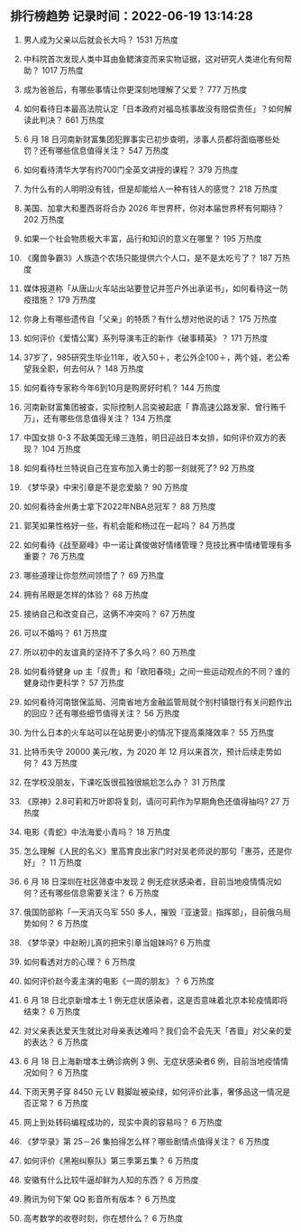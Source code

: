 
## 排行榜趋势 记录时间：2022-06-19 13:14:28
  
  1. 男人成为父亲以后就会长大吗？ 1531 万热度
    
  2. 中科院首次发现人类中耳由鱼鳃演变而来实物证据，这对研究人类进化有何帮助？ 1017 万热度
    
  3. 成为爸爸后，有哪些事情让你更深刻地理解了父爱？ 777 万热度
    
  4. 如何看待日本最高法院认定「日本政府对福岛核事故没有赔偿责任」？如何解读此判决？ 661 万热度
    
  5. 6 月 18 日河南新财富集团犯罪事实已初步查明，涉事人员都将面临哪些处罚？还有哪些信息值得关注？ 547 万热度
    
  6. 如何看待清华大学有约700门全英文讲授的课程？ 379 万热度
    
  7. 为什么有的人明明没有钱，但是却能给人一种有钱人的感觉？ 218 万热度
    
  8. 美国、加拿大和墨西哥将合办 2026 年世界杯，你对本届世界杯有何期待？ 202 万热度
    
  9. 如果一个社会物质极大丰富，品行和知识的意义在哪里？ 195 万热度
    
  10. 《魔兽争霸3》人族造个农场只能提供六个人口，是不是太吃亏了？ 187 万热度
    
  11. 媒体报道称「从唐山火车站出站要登记并签户外出承诺书」，如何看待这一防疫措施？ 179 万热度
    
  12. 你身上有哪些遗传自「父亲」的特质？有什么想对他说的话？ 175 万热度
    
  13. 如何评价《爱情公寓》系列导演韦正的新作《破事精英》？ 171 万热度
    
  14. 37岁了，985研究生毕业11年，收入50＋，老公外企100＋，两个娃，老公希望我全职，何去何从？ 148 万热度
    
  15. 如何看待专家称今年6到10月是购房好时机？ 144 万热度
    
  16. 河南新财富集团被查，实际控制人吕奕被起底「 靠高速公路发家、曾行贿千万」，还有哪些信息值得关注？ 134 万热度
    
  17. 中国女排 0-3 不敌美国无缘三连胜，明日迎战日本女排，如何评价双方的表现？ 104 万热度
    
  18. 如何看待杜兰特说自己在宣布加入勇士的那一刻就死了? 92 万热度
    
  19. 《梦华录》中宋引章是不是恋爱脑？ 90 万热度
    
  20. 如何看待金州勇士拿下2022年NBA总冠军？ 88 万热度
    
  21. 郭芙如果性格好一些，有机会能和杨过在一起吗？ 84 万热度
    
  22. 如何看待《战至巅峰》中一诺让龚俊做好情绪管理？竞技比赛中情绪管理有多重要？ 76 万热度
    
  23. 哪些道理让你忽然间领悟了？ 69 万热度
    
  24. 拥有吊眼是怎样的体验？ 68 万热度
    
  25. 接纳自己和改变自己，这俩不冲突吗？ 67 万热度
    
  26. 可以不婚吗？ 61 万热度
    
  27. 所以初中的友谊真的坚持不了多久吗？ 60 万热度
    
  28. 如何看待健身 up 主「叔贵」和「欧阳春晓」之间一些运动观点的不同？谁的健身动作更科学？ 57 万热度
    
  29. 如何看待河南银保监局、河南省地方金融监管局就个别村镇银行有关问题作出的回应？还有哪些细节值得关注？ 56 万热度
    
  30. 为什么日本的火车站可以在站房更小的情况下提高乘降效率？ 55 万热度
    
  31. 比特币失守 20000 美元/枚，为 2020 年 12 月以来首次，预计后续走势如何？ 43 万热度
    
  32. 在学校没朋友，下课吃饭很孤独很尴尬怎么办？ 31 万热度
    
  33. 《原神》2.8可莉和万叶即将复刻，请问可莉作为早期角色还值得抽吗? 27 万热度
    
  34. 电影《青蛇》中法海爱小青吗？ 18 万热度
    
  35. 怎么理解《人民的名义》里高育良出家门时对吴老师说的那句「惠芬，还是你好」？ 11 万热度
    
  36. 6 月 18 日深圳在社区筛查中发现 2 例无症状感染者，目前当地疫情情况如何？还有哪些信息需要关注？ 6 万热度
    
  37. 俄国防部称「一天消灭乌军 550 多人，摧毁『亚速营』指挥部」，目前俄乌局势如何？ 6 万热度
    
  38. 《梦华录》中赵盼儿真的把宋引章当姐妹吗? 6 万热度
    
  39. 如何看透对方的心理？ 6 万热度
    
  40. 如何评价赵今麦主演的电影《一周的朋友》？ 6 万热度
    
  41. 6 月 18 日北京新增本土 1 例无症状感染者，这是否意味着北京本轮疫情即将结束？ 6 万热度
    
  42. 对父亲表达爱天生就比对母亲表达难吗？我们会不会先天「吝啬」对父亲的爱的表达？ 6 万热度
    
  43. 6 月 18 日上海新增本土确诊病例 3 例、无症状感染者6 例，目前当地疫情情况如何？ 6 万热度
    
  44. 下雨天男子穿 8450 元 LV 鞋脚趾被染绿，如何评价此事，奢侈品这一情况是否正常？ 6 万热度
    
  45. 网上到处转码编程成功的，现实中真的容易吗？ 6 万热度
    
  46. 《梦华录》第 25－26 集拍得怎么样？哪些剧情点值得关注？ 6 万热度
    
  47. 如何评价《黑袍纠察队》第三季第五集？ 6 万热度
    
  48. 安徽有什么比较牛逼却鲜为人知的东西？ 6 万热度
    
  49. 腾讯为何下架 QQ 影音所有版本？ 6 万热度
    
  50. 高考数学的收卷时刻，你在想什么？ 6 万热度
    